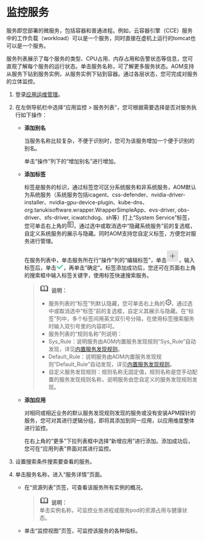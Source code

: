# 监控服务<a name="ZH-CN_TOPIC_0127235809"></a>

服务即您部署的微服务，包括容器和普通进程。例如，云容器引擎（CCE）服务中的工作负载（workload）可以是一个服务，同时直接在虚机上运行的tomcat也可以是一个服务。

服务列表展示了每个服务的类型、CPU占用、内存占用和告警状态等信息，您可直观了解每个服务的运行状态。单击服务名称，可了解更多服务状态。AOM支持从服务下钻到服务实例，从服务实例下钻到容器。通过各层状态，您可完成对服务的立体监控。

1.  登录[应用运维管理](https://console.huaweicloud.com/aom/#/aom/ams/summary)。
2.  在左侧导航栏中选择“应用监控 \> 服务列表”，您可根据需要选择是否对服务执行如下操作：
    -   **添加别名**

        当服务名称比较复杂，不便于识别时，您可为该服务增加一个便于识别的别名。

        单击“操作”列下的“增加别名”进行增加。

    -   **添加标签**

        标签是服务的标识，通过标签您可区分系统服务和非系统服务，AOM默认为系统服务（系统服务包括icagent、css-defender、nvidia-driver-installer、nvidia-gpu-device-plugin、kube-dns、org.tanukisoftware.wrapper.WrapperSimpleApp、evs-driver, obs-driver、sfs-driver, icwatchdog、sh等）打上“System Service”标签，您可单击右上角的![](figures/icon-custom-display.png)，通过选中或取消选中“隐藏系统服务”前的复选框，自定义系统服务的展示与隐藏。同时AOM支持您自定义标签，方便您对服务进行管理。

        在服务列表中，单击服务所在行“操作”列的“编辑标签”，单击![](figures/icon-plus-sign.png)，输入标签后，单击![](figures/icon-hook.png)，再单击“确定”。标签添加成功后，您还可在页面右上角的搜索框中输入标签关键字，使用标签快速搜索服务。

        >![](public_sys-resources/icon-note.gif) **说明：**   
        >-   服务列表的“标签”列默认隐藏，您可单击右上角的![](figures/icon-set.png)，通过选中或取消选中“标签”前的复选框，自定义其展示与隐藏。在“标签”列中，多个标签间用英文双引号分隔，在使用标签搜索服务时输入双引号里的内容即可。  
        >-   服务列表的“规则名称”列说明：  
        >    -   Sys\_Rule：说明服务由AOM内置服务发现规则“Sys\_Rule”自动发现，详见[内置服务发现规则](配置服务发现.md#section938317591962)。  
        >    -   Default\_Rule：说明服务由AOM内置服务发现规则“Default\_Rule”自动发现，详见[内置服务发现规则](配置服务发现.md#section938317591962)。  
        >    -   自定义服务发现规则：规则名称无固定值，规则名称是您手动配置的服务发现规则名称，说明服务由您自定义的服务发现规则发现。  

    -   **添加应用**

        对相同或相近业务的默认服务发现规则发现的服务或没有安装APM探针的服务，您可对其进行逻辑分组，即将其添加到同一应用，以应用维度整体进行监控。

        在右上角的“更多”下拉列表框中选择“新增应用”进行添加。添加成功后，您可在“应用列表”界面对其进行监控。


3.  设置搜索条件搜索要查看的服务。
4.  单击服务名称，进入“服务详情”页面。
    -   在“资源列表”页签，可查看该服务所有实例的概况。

        >![](public_sys-resources/icon-note.gif) **说明：**   
        >单击实例名称，可监控业务进程或服务pod的资源占用与健康状态。  


    -   单击“监控视图”页签，可监控该服务的各种指标。


